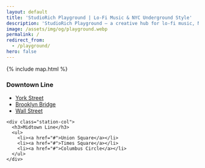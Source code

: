 ```yaml
---
layout: default
title: 'StudioRich Playground | Lo-Fi Music & NYC Underground Style'
description: 'StudioRich Playground — a creative hub for lo-fi music, NYC subway fashion, playlists, and cultural collectibles designed for modern explorers.'
image: /assets/img/og/playground.webp
permalink: /
redirect_from:
  - /playground/
hero: false
---
```


<section class="map-hero">
  {% include map.html %}
</section>

<section class="station-list">
  <div class="station-grid">
    <div class="station-col">
      <h3>Downtown Line</h3>
      <ul>
        <li><a href="#">York Street</a></li>
        <li><a href="#">Brooklyn Bridge</a></li>
        <li><a href="#">Wall Street</a></li>
      </ul>
    </div>

    <div class="station-col">
      <h3>Midtown Line</h3>
      <ul>
        <li><a href="#">Union Square</a></li>
        <li><a href="#">Times Square</a></li>
        <li><a href="#">Columbus Circle</a></li>
      </ul>
    </div>

  </div>
</section>
